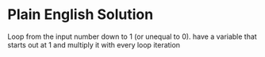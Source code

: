 # Plain English Solution
Loop from the input number down to 1 (or unequal to 0). have a variable that starts out at 1 and multiply it with every loop iteration